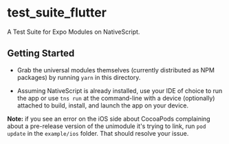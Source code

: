 # test_suite_flutter

A Test Suite for Expo Modules on NativeScript.

## Getting Started

- Grab the universal modules themselves (currently distributed as NPM packages) by running `yarn` in this directory.

- Assuming NativeScript is already installed, use your IDE of choice to run the app or use `tns run` at the command-line with a device (optionally) attached to build, install, and launch the app on your device.

**Note:** if you see an error on the iOS side about CocoaPods complaining about a pre-release version of the unimodule it's trying to link, run `pod update` in the `example/ios` folder. That should resolve your issue.
